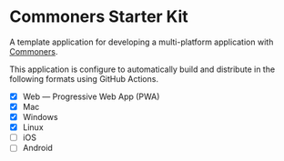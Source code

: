 # Commoners Starter Kit
A template application for developing a multi-platform application with [Commoners](https://commoners.dev).

This application is configure to automatically build and distribute in the following formats using GitHub Actions.
- [x] Web — Progressive Web App (PWA)
- [x] Mac
- [x] Windows
- [x] Linux
- [ ] iOS
- [ ] Android